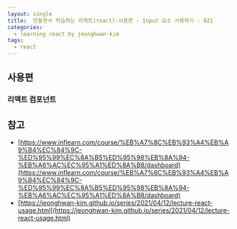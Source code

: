 ```yaml
---
layout: single
title:  만들면서 학습하는 리액트(react):사용편 - Input 요소 사용하기 - 021
categories: 
  - learning react by jeonghwan-kim
tags: 
  - react
---
```


## 사용편

### 리액트 컴포넌트



## 참고
- [https://www.inflearn.com/course/%EB%A7%8C%EB%93%A4%EB%A9%B4%EC%84%9C-%ED%95%99%EC%8A%B5%ED%95%98%EB%8A%94-%EB%A6%AC%EC%95%A1%ED%8A%B8/dashboard](https://www.inflearn.com/course/%EB%A7%8C%EB%93%A4%EB%A9%B4%EC%84%9C-%ED%95%99%EC%8A%B5%ED%95%98%EB%8A%94-%EB%A6%AC%EC%95%A1%ED%8A%B8/dashboard)
- [https://jeonghwan-kim.github.io/series/2021/04/12/lecture-react-usage.html](https://jeonghwan-kim.github.io/series/2021/04/12/lecture-react-usage.html)